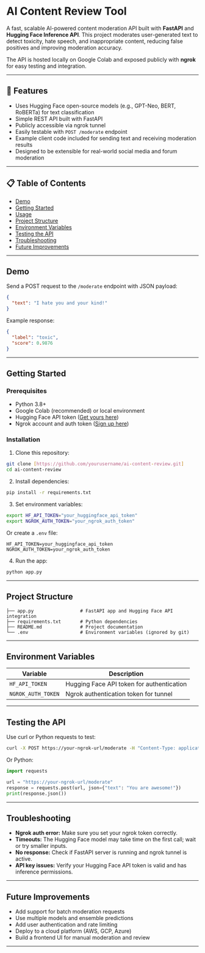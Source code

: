 # AI Content Review Tool

A fast, scalable AI-powered content moderation API built with **FastAPI** and **Hugging Face Inference API**. This project moderates user-generated text to detect toxicity, hate speech, and inappropriate content, reducing false positives and improving moderation accuracy.

The API is hosted locally on Google Colab and exposed publicly with **ngrok** for easy testing and integration.

---

## 🚀 Features

* Uses Hugging Face open-source models (e.g., GPT-Neo, BERT, RoBERTa) for text classification
* Simple REST API built with FastAPI
* Publicly accessible via ngrok tunnel
* Easily testable with `POST /moderate` endpoint
* Example client code included for sending text and receiving moderation results
* Designed to be extensible for real-world social media and forum moderation

---

## 📋 Table of Contents

* [Demo](#demo)
* [Getting Started](#getting-started)
* [Usage](#usage)
* [Project Structure](#project-structure)
* [Environment Variables](#environment-variables)
* [Testing the API](#testing-the-api)
* [Troubleshooting](#troubleshooting)
* [Future Improvements](#future-improvements)

---

## Demo

Send a POST request to the `/moderate` endpoint with JSON payload:

```json
{
  "text": "I hate you and your kind!"
}
```

Example response:

```json
{
  "label": "toxic",
  "score": 0.9876
}
```

---

## Getting Started

### Prerequisites

* Python 3.8+
* Google Colab (recommended) or local environment
* Hugging Face API token ([Get yours here](https://huggingface.co/settings/tokens))
* Ngrok account and auth token ([Sign up here](https://ngrok.com/signup))

### Installation

1. Clone this repository:

```bash
git clone [https://github.com/yourusername/ai-content-review.git]
cd ai-content-review
```

2. Install dependencies:

```bash
pip install -r requirements.txt
```

3. Set environment variables:

```bash
export HF_API_TOKEN="your_huggingface_api_token"
export NGROK_AUTH_TOKEN="your_ngrok_auth_token"
```

Or create a `.env` file:

```
HF_API_TOKEN=your_huggingface_api_token
NGROK_AUTH_TOKEN=your_ngrok_auth_token
```

4. Run the app:

```bash
python app.py
```

---

## Project Structure

```
├── app.py                 # FastAPI app and Hugging Face API integration
├── requirements.txt       # Python dependencies
├── README.md              # Project documentation
└── .env                   # Environment variables (ignored by git)
```

---

## Environment Variables

| Variable           | Description                               |
| ------------------ | ----------------------------------------- |
| `HF_API_TOKEN`     | Hugging Face API token for authentication |
| `NGROK_AUTH_TOKEN` | Ngrok authentication token for tunnel     |

---

## Testing the API

Use curl or Python requests to test:

```bash
curl -X POST https://your-ngrok-url/moderate -H "Content-Type: application/json" -d '{"text":"You are awesome!"}'
```

Or Python:

```python
import requests

url = "https://your-ngrok-url/moderate"
response = requests.post(url, json={"text": "You are awesome!"})
print(response.json())
```

---

## Troubleshooting

* **Ngrok auth error:** Make sure you set your ngrok token correctly.
* **Timeouts:** The Hugging Face model may take time on the first call; wait or try smaller inputs.
* **No response:** Check if FastAPI server is running and ngrok tunnel is active.
* **API key issues:** Verify your Hugging Face API token is valid and has inference permissions.

---

## Future Improvements

* Add support for batch moderation requests
* Use multiple models and ensemble predictions
* Add user authentication and rate limiting
* Deploy to a cloud platform (AWS, GCP, Azure)
* Build a frontend UI for manual moderation and review

---
